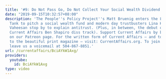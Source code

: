 ```yaml
---
title: '#9: Do Not Pass Go, Do Not Collect Your Social Wealth Dividend'
date: "2019-09-15T10:32:57+08:00"
description: 'The People''s Policy Project''s Matt Bruenig enters the Lefty Shark
  Tank to pitch a social wealth fund and modern day trustbusters Lina Khan and Sandeep
  Vaheesan stop by to explain antitrust. (Plus, in between, the debut of the official
  Current Affairs Ben Shapiro diss track). Support Current Affairs by becoming a patron
  on our Patreon page. For the written form of Current Affairs — and to subscribe
  to the beautiful print magazine — visit: CurrentAffairs.org. To join the conversation,
  leave us a voicemail at 504-867-8851.'
url: /currentaffairs/BciAYkW1Axg/
providers:
  youtube:
    id: BciAYkW1Axg
type: video
---
```

